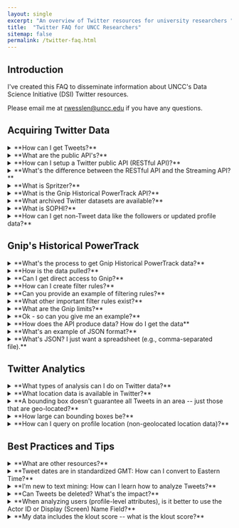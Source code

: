 ```yaml
---
layout: single
excerpt: "An overview of Twitter resources for university researchers "
title:  "Twitter FAQ for UNCC Researchers"
sitemap: false
permalink: /twitter-faq.html
---
```


## **Introduction**

I've created this FAQ to disseminate information about UNCC's Data Science Initiative (DSI) Twitter resources. 

Please email me at rwesslen@uncc.edu if you have any questions.

## **Acquiring Twitter Data**

<details>
  <summary>
**How can I get Tweets?**
  </summary>
  
  1. Public API's (Streaming or RESTful)
    * Pro: Free, can pull Tweets, profile, follower data
    * Con: Significant size limits, only available for recent data
    
  2. Spritzer
    * Pro: Long time series of sampled Tweets, archived on SOPHI
    * Con: Raw JSON, not ideal for micro-analysis given sampling
    
  3. Gnip Historical PowerTrack API
    * Pro: Full firehose for historical data
    * Con: University-wide limits, filter rules, very big and noisy

</details>

<details>
  <summary>
**What are the public API's?**
  </summary>

The best place to get started is by signing up for a Twitter public API. You can do this step on your own and it is free. The public API's are a great introduction to what Twitter data looks like and how to query Twitter data. Unfortunately, there are significant limits on the public API (e.g., 1% sample, restrictive number of Tweets, only recent or "go-forward" Tweets).  

While some researchers get discouraged (and thus immediately want full sample resources), please consider utilizing the public API tools first. Twitter data is very big and noisy. Unless researchers have a broad range of computer science tools, most researchers need experience first with smaller datasets before moving to larger datasets. 

In my opinion, the easiest way is to get started on the public API's is to use R's `TwitteR` (RESTful API) or `StreamR` (Streaming API) packages. More experienced programmers may find Python or Java to be easier, especially if they are familiar with API's.

This [GitHub repository](http://www.github.com/wesslen/social-media-workshop) is a great resource to get started on either `TwitteR` or `StreamR` package.

</details>

<details>
  <summary>
**How can I setup a Twitter public API (RESTful API)?**
  </summary>

The easiest way is through R. These instructions assume you already have R and R Studio.

Let's use the RESTful API via the `TwitteR` package in R:

  1. You need a Twitter account. If you don't have one, please go to Twitter.com and sign up.
  2. With your Twitter account, you will need to set up a developer application. [Here are instructions to set up a developer application](http://www.r-bloggers.com/getting-started-with-twitter-in-r/).
  3. Next, in R, install the package `TwitteR` . `TwitteR` is an R package to access Twitter's RESTful API. It can pull samples of Tweets for the last 7-21 days. You can install the package with this command: `install.packages("TwitteR")`
  4. Next, open [this code in R](https://github.com/pablobarbera/social-media-workshop/blob/master/01-twitter-data-collection.r) 
  5. You will need to replace the four parts of the code where there are "XXXXXXXXX" with your information that you will get from your Twitter application in part 2. These are "codes" that allow you to be identified to Twitter without requiring you providing your username/password. The four codes are: consumerKey, consumerSecret, accessKey, accessToken. 

In addition, [here's a good tutorial](http://geoffjentry.hexdump.org/twitteR.pdf) on using the `TwitteR` package. It's a little out of date, but will show you basics of querying.

There is also the `StreamR` package, which allows you to stream Twitter data (i.e. pull data on a "go-forward" basis). It's a bit more complicated so I'd suggest using the TwitteR package first. 

</details>

<details>
  <summary>
**What's the difference between the RESTful API and the Streaming API?**
  </summary>

The RESTful API and the Streaming API differ in what time their pulling data from and thus how long the connection between yourself and Twitter must be maintained.

For the official documentation on the difference, see [this page from Twitter](https://dev.twitter.com/streaming/overview).

The RESTful API is pulling from Tweets that occurred up to the last 7-21 days. Because of this pull from historical data, the connection with Twitter can be a one-time occurrence (request and receive the data). The R package [`TwitteR`]() is used to pull from Twitter's RESTful API. Here's an overview of [Twitter's RESTful API](https://dev.twitter.com/rest/public) documentation that may be helpful too.

On the other hand, the Streaming API pulls data on a "go-forward" basis that pulls any future Tweets based on parameter rules. Unlike the RESTful API, the Streaming API requires a continual connection with Twitter as new Tweets need to be pulled going forward. The R package [`StreamR`](https://cran.r-project.org/web/packages/streamR/streamR.pdf) uses Twitter's Streaming API.

For Python users, [Tweepy](http://www.tweepy.org/) is a helpful set of libraries to access the Twitter APIs. 

Related to the Twitter Public API's, more advanced R users may also find the [`TwitteR2Mongo`](https://www.r-bloggers.com/gathering-twitter-data-with-the-twitter2mongo-package/) and the [`tweet2r`](https://cran.r-project.org/web/packages/tweet2r/tweet2r.pdf) packages also useful.

</details>

<details>
  <summary>
**What is Spritzer?**
  </summary>

Spritzer is an archived time series of 1% sample of Twitter data on SOPHI. This data was pulled through Twitter's public API and stored in SOPHI. This data is ideal for researchers interested in time series analysis in which sampling is not an issue (e.g., aggregate analysis). The downside of this analysis is that currently, the data is only available in raw JSON form, separated into numerous ten minute files. Therefore, to access this data, the researcher needs to have programming skills to aggregate, filter and handle raw JSON. 

Currently, we're working on creating a user friendly interface that will allow non-technical users to query the data.

</details>

<details>
  <summary>
**What is the Gnip Historical PowerTrack API?**
  </summary>

UNCC's DSI has a contract with Gnip that allows university researchers to obtain Twitter data for academic research through their proprietary firehose: Gnip Historical PowerTrack API. This option is ideal for experienced Twitter researchers who are interested in full, cross-sectional samples of Twitter.

Unfortunately, there are significant limits on the number of Tweets and the time range (number of days) that can be pulled per month across all researchers. Given these constraints, **researchers need to carefully create filtering rules based on their research question to minimize noise (i.e., waste Tweets) and maximize their objective Tweets**. Even for experienced researchers, this task is very difficult and usually requires multiple iterations to optimize queries.

See the next section for details about the process. [This page](http://support.gnip.com/apis/historical_api/) includes documentation by Gnip on the Historical PowerTrack API.

One alternative to pulling new Gnip data is to access several open (to university researchers) datasets we have previously pulled and saved on SOPHI. These datasets are available for classwork and we strongly encourage new researchers to consider using these datasets before submitting requests for custom Gnip data.

</details>

<details>
  <summary>
**What archived Twitter datasets are available?**
  </summary>

  1. Geolocated Tweets for 10 cities (including Charlotte): Jun 2015 - May 2016 (sizes vary; for example, 3 months of Charlotte data is about 200k Tweets)
  
  2. Year long dataset of the four major presidential candidate Tweets (Hillary Clinton, Donald Trump, Bernie Sanders, Ted Cruz) (about 35k Tweets)**
  
  3. Year long dataset of all Tweets for Forbes top 100 companies (about 2.5MM Tweets)
  
  4. Jan 2015 - May 2016 I-77 Toll Lane Related-Tweets (~13,000 Tweets)**
  
  ** Available in zipped CSV converted file.
  
</details>

<details>
  <summary>
**What is SOPHI?**
  </summary>

SOPHI is the university's Hadoop cluster; think "big data" data warehouse.

Here is a link to [SOPHI's website](http://sophi.uncc.edu).

</details>

<details>
  <summary>
**How can I get non-Tweet data like the followers or updated profile data?**
  </summary>

Gnip does not provide access to non-Tweet data. Therefore, you can only obtain this information through the public API's on your own. 

The public API severely limits the amount of information you can pull; therefore, studies on Twitter social network (e.g. followers) tend to focus on small follower networks and may require crawlers to continuously pull data for an extended period (hours or days).

Check out [these materials](https://github.com/pablobarbera/social-media-workshop/blob/master/01-twitter-data-collection.r) from Pablo Barbera that outlines functions using the TwitteR package to pull user timeline and profile data. 

To pull followers, check out [this blog post](https://www.r-bloggers.com/mapping-twitter-followers-in-r/). There are additional steps on how to map out the location of followers but if you're just interested in learning how to pull followers, see the first few steps.

</details>

## **Gnip's Historical PowerTrack**

<details>
  <summary>
**What's the process to get Gnip Historical PowerTrack data?**
  </summary>

To begin the process, email me (rwesslen@uncc.edu). 

Please answer the following questions:

  1. What is your research question and objective?
  
  2. What experience do you have with Twitter data?
  
  3. What filtering rules are you looking for?
  
  4. What software tools do you have experience with (R, Python, SAS, Java, etc.)?
  
To expedite the process, please plan to come to my weekly office hours in Barnard 109B on Thursdays between 1pm - 3pm. If you can't make that time, please let me know in your email.

All researchers should expect at least a one month turn-around. Times can be reduced depending on the number of total requests by the university community and researchers who are very prepared, i.e. who have clear or simple filtering rules.

Because of our limits, faculty and PhD students have first priority. Preference will be granted to researchers with clear and tested filtering rules, previous experience handling Twitter data and the significance of the research objective (e.g., specific publication or grant proposal). 

Access for all other researchers will only be available on a case-by-case basis (e.g., researchers very new to Twitter, researchers with unclear research objectives, analysis for classwork). 

</details>

<details>
  <summary>
**How is the data pulled?**
  </summary>
  
From [Gnip's FAQ](http://support.gnip.com/faq/): Historical PowerTrack (HPT) API provides a data service that is used to filter and download data from the Twitter archive, starting with the first Tweet in March 2006. 

Historical data are generated through a series of steps, and the API is used to navigate through these steps:

  1.  Create Job with filter rules.
  2.  Estimate the Job's size (# of Tweets, file size).
  3.  Accept or reject Job.
  4.  Monitor accepted Job progress.

A job consists of filter rules need to be created that represent what data is to be pulled. Every filter rule needs a time horizon and either (maybe both) keywords or geo-location bounding box. The filter rules must follow Gnip's Historical PowerTrack convention in which JSON file is posted to their API. 

At that time, an estimated Tweet volume will be returned back (usually in 10-20 minutes). These estimates provide two main functions. First, it allows the researcher to get an idea of their data, including whether there filter rules are too broad (i.e. returns to many Tweets), are too narrow (i.e. too few Tweets) or are not consistent with expectations (e.g. expect millions of Tweets but only gets a few thousand). Second, these estimates allow DSI to plan its monthly tweet/day allocation accordingly. This is most important as estimates may be deemed to be too high and the researcher may be asked to reduce his or her request.

After a filter rule is approved, then the rule will be accepted in which Gnip will begin processing the data. The data is provided as a list of URL's posted on Amazon AWS divided into 10 minute increment JSON files. Normally, these files would then be ingested and processed into SOPHI, at which time the researcher will be provided access to the files for their research purposes.

For more general questions on Gnip's Historical PowerTrack, here's its [FAQ page](http://support.gnip.com/faq/).
</details>

<details>
  <summary>
**Can I get direct access to Gnip?**
  </summary>

No. At this time, we restrict licenses to coordinate and budget our monthly allocation. 

For your pulls, you can coordinate with our team and we will run the estimates and approval/rejection of jobs. Unfortunately, given our limited resources, multiple inquiries by various university research groups can limit our ability to work with individual researchers (i.e. to test filter rules, estimate counts).

However, those researchers who are pro-active (i.e. create their own filter rules in JSON, test out and refine their own rules on public API and/or spritzer) will likely have much quicker turn-around times for data. Therefore, I'd strongly suggest researchers get familiar with how to create filter rules.

</details>

<details>
  <summary>
**How can I create filter rules?**
  </summary>

  1.  **Keywords**: *Choose Tweets that include specific words.* 
  
  This is the easiest way but it's also one of the most difficult. Why? Because there is more noise in Twitter than you can imagine. 
  
  For example, if I choose the #Hamilton (for the musical, Hamilton), I will get a flood of Tweets from Chattanoga, TN and Cincinnati, OH that have nothing to do with the musical Hamilton. Why? Because both have suburb cities named Hamilton including a flood of traffic reports and daily Tweets about the city. 
  
  This problem is greatly exacerbated when considering broad key words (e.g., a search for Cam Newton using the word "cam" will bring back all Tweets with words like "came", "camel", "camera"). Twitter provides a range of documentation on using special operators to get special subsets of words.
  
  The easiest (and usually cleanest) way of querying Tweets by keywords is to use unique hashtags that are relevant for only the type of Tweet you're looking for.
  
  2.  **Geo-location bounding box or radius**: *Choose geo-located Tweets within specific coordinates.* 
  
  For this rule, geo-located Tweets within four coordinates (bounding box) or within a specific mile radius of a coordinate pair can be tagged. One caveat is that the size of the bounding boxes or radius must be no larger than 25 miles (radius or height/width of bounding box). 
  
  An implication is that large areas need to be divided into multiple bounding boxes. 
  
  See "bounding_box" and "point_radius" operators on [this page](http://support.gnip.com/apis/search_api/rules.html#Operators) for a full list of geo-location rules.
 The next section includes details on what location and geo-loation data is available in Twitter.
  
  3.  **User and profile information**: *Choose Tweets with any user that has specific profile information (e.g., the user Twitter ID or display name, profile location text, profile country code).* 
  
  This is helpful to grab Tweets for specific users; however, what complicates this process is the open-ended nature of most profile information. 
  
  Profile attributes can be modified (like display name or profile location); thus, some profile rules can grab some profiles sometimes but not after a user changes his or her profile attributes. The only field (to my knowledge) that does not change is the profile ID. When trying to pull specific users' Tweets, query on their profile ID, not their display name.
  
[This documentation page](http://support.gnip.com/apis/powertrack/rules.html) provides further details.

</details>

<details>
  <summary>
  **Can you provide an example of filtering rules?**
  </summary>
  
  Check out [this blog](http://support.gnip.com/articles/translating-plain-language-to-powertrack-rules.html) on translating a research question into Gnip filter rules.

</details>

<details>
  <summary>
  **What other important filter rules exist?**
  </summary>
  
  1.  **Re-tweets**: Are you interested in only original content or the "echo" of Tweets (Re-tweets)? Researchers interested in only original content should consider adding in the "-is:retweet" operator to filter out all Re-tweets. This can reduce your dataset's size, which makes the dataset easier to handle with less noise.
  
  2.  **Sampling**: For some very broad research questions, the results are too large for our limits or what we have available in our monthly allocation. One way to ensure some data is to use the "sample:" operator to return a specific sample percent of Tweets that meet a filter rule set.
  
  3. **Profile Country Code**: For international Tweets, it may be helpful to query only those accounts that are registered for specific countries. Instead of the raw profile location field (that is very noisy) and the limited number of geo-located Tweets, using the profile country code can provide larger samples.
  
  4. **Language Code**: You can query only Tweets (as classified by Gnip/Twitter) in a specific language ("lang" operator) or from users who have classified their profiles as using a specific language ("bio_lang").
  
  5. **Profile Attributes**: You can query by users' number of Tweets ("statuses_count"), number of followers ("followers_count"), number of friends ("friends_count") or number of lists ("listed_count").
  
</details>

<details>
  <summary>
**What are the Gnip limits?**
  </summary>

There are two monthly limits: 10 million Tweets AND 200 days worth of data. These limits apply to the entire university. In other words, we have to allocate these limits across **all** UNCC researchers.

First, the 10 million Tweets is easy to understand. We can at most get up to 10 million Tweets per month for the entire university. One caveat is that Twitter data is much larger than new-users ever understand. I'll explain more in a later question.

Second, and most difficult to understand, the university has only 200 days worth of Twitter data that we can pull per month. This limit is the most restrictive and severely limits the ability to pull data across time. This limit is a key reason this tool is best only for cross-sectional analysis. 

</details>

<details>
  <summary>
**Ok - so can you give me an example?**
  </summary>

Let's assume there is a faculty member who wants one year of Tweets. Let's call him Frank. 

Frank wants all Tweets with the keyword "#selfie" between Jan - Dec 2015 (12 months). Assume this query yields 3 million Tweets.

Let's also assume there are no other requests for Twitter data.
  
Given that he wants 12 months of data, under our Gnip limits, we cannot pull more than 200 days per month. Therefore, his request would need to take at least two months. This is one reason why ask researchers to expect at least one month (or longer) for their data, as requests for long time series will likely need to be broken up across multiple months.

Even worse, if we were to pull his two requests (say the 1st of each month), this would prevent any other researchers from pulling the first month and leaving only about 35 days of remaining day budget for the 2nd month.

**Think about that -- one researcher who insists on pulling from a specific time frame could limit everyone else's access to the tool!!** This is the most critical and difficult part to understand about pulling from the Historical PowerTrack tool. Even though his request is well below the montly 10MM Tweet limit, by insisting that his one year of data is absolutely necessary, he could limit nearly all researchers access to new Twitter data for up to two months!

</details>

<details>
  <summary>
**How does the API produce data? How do I get the data**
  </summary>

[Answer from [Gnip FAQ](http://support.gnip.com/faq/)]

The Historical PowerTrack data service generates a time-series of data files. Each file is gzip compressed and contains Tweets in JSON format (either ‘original’ or Activity Stream format). Each file covers a 10-minute segment of the overall job: a 1-hour job will contain up to 6 files, and a year-long may contain over 52K files.

When a Job is complete, a Data URL is provided. This URL returns a list of download links, one for each file generated.

Depending on the size of the file, we can download the files locally (small data requests) or ingest it in SOPHI (larger data requests). Those requests that require SOPHI processing may take longer to process.

</details>

<details>
  <summary>
**What's an example of JSON format?**
  </summary>

Here is an [example](https://github.com/jimmoffitt/json2csv/blob/master/templates/tweet_profile_geo.json).

Also [this is another great reference](http://support.gnip.com/sources/twitter/data_format.html).

</details>

<details>
  <summary>
**What's JSON? I just want a spreadsheet (e.g., comma-separated file).**
  </summary>

JSON is a hierarchal data structure that's more memory-efficient. 

Gnip offers a template JSON-to-CSV converter, written in Ruby code. I highly recommend leveraging it and reading over the materials. 

Here's a [link to get started](http://support.gnip.com/articles/json2csv.html) and another to [its GitHub repo](https://github.com/jimmoffitt/json2csv).

</details>

## **Twitter Analytics**

<details>
  <summary>
**What types of analysis can I do on Twitter data?**
  </summary>

  1. Text mining: the Tweet (body of the Tweet); additional text analysis can be done on profile descriptive attributes like location description. This is the most common analysis. Please see [this GitHub site for Twitter Text Mining workshop materials](http://www.github.com/wesslen/eui-text-workshop).
  
  2. Time and space: Tweets across time or space (geo-location). For an introduction on how to analyze Tweets across time and space, I created a [tutorial](http://webpages.uncc.edu/rwesslen/blogs/01-beerandtweeting.html) analyzing three months of Charlotte beer-related tweets.
  
  3. Social network: Follower or retweet networks. This type of data is severly limited by data restrictions. As mentioned earlier, follower data is only available through the public API (not Gnip) and is subject to very strict limitations. Researchers interested in Twitter social networks should try to minimize their research question to focus on small rather than very large networks.
  
</details>

<details>
  <summary>
**What location data is available in Twitter?**
  </summary>

Three types (think 3P's):

  1. Points
  
  2. Polygons (sometimes called Places)
  
  3. Profile information
  
Points and polygons are geo-located, i.e. GPS coordinates are provided. Points are exact GPS latitude and longitude coordinates. Polygons are broad bounding box (polygons) with four pairs of latitude and longitude coordinates. The main problem with geo-location is that geo-location is only provided by users who "opt-in" to provide their location. This leads to a significant sample selection problem.

Profile information is descriptive text (e.g., profile location, profile country code). This data is not geo-located and require text extraction. Even worse, profile location is "open-ended" in which users can customize their location to whatever the user wants. This leads to an extremely "fat tail" problem in which there are many different possible combinations. While some users provide generic names (e.g., Charlote, NC), the majority do not. Adding to the problem, some users opt not to provide any profile location.

</details>

<details>
  <summary>
**A bounding box doesn't guarantee all Tweets in an area -- just those that are geo-located?**
  </summary>

Correct. If I Tweet standing in uptown Charlotte but I have geo-location turned off (no point or polygon), then any bounding box filtering rule for that time period will **not** include my Tweet.

</details>

<details>
  <summary>
**How large can bounding boxes be?**
  </summary>

It depends. To my knowledge, there is no size limit on bounding boxes for filter rules through Twitter's public API. 

However, Gnip Historical PowerTrack limits bounding boxes (or point radius) to no larger than 25 miles in width or height for bounding boxes (radius for point radius operator).

</details>

<details>
  <summary>
  **How can I query on profile location (non-geolocated location data)?**
  </summary>
  
Check out [this page](http://support.gnip.com/articles/twitter-geo-referencing.html).

One key note: DSI's current license does not provide us with access to the Profile Geo Enrichment data provided by Gnip. 

</details>


## **Best Practices and Tips**

<details>
  <summary>
  **What are other resources?**
  </summary>
  
Resources on data consuming and processing:

  1.  [Consuming, parsing and processing Tweets with Python](http://support.gnip.com/articles/consuming-parsing-and-processing-tweets-with-python.html)
  
  2.  [Geo-JSON and Visualizing Twitter Geo Data](http://support.gnip.com/articles/visualizing-twitter-geo-data.html)
  
  3.  [Java, Maven and MongoDB Twitter Collector for Public APIs](https://github.com/usc-isi-i2/TwitterCollector)
  
  4.  [Open-source Twitter Data Analytics book using Java](http://tweettracker.fulton.asu.edu/tda/)
  
  5.  [Alex Perrier's Tutorial on Twitter Follower Topic Modeling -- great LDA and Python Twitter sections!](http://alexperrier.github.io/jekyll/update/2015/09/16/segmentation_twitter_timelines_lda_vs_lsa.html)
  
Helpful text/books:
  
  1.  [Social Media Mining open-source textbook](http://dmml.asu.edu/smm/)
  
  2.  [Morstatter et al (2016): Can One Tamper with the Sample API? Toward Neutralizing Bias from Spam and Bot Content](http://www.public.asu.edu/~fmorstat/paperpdfs/www2016.pdf)
  
  3.  [Morstatter et al (2014): When is it Biased? Assessing the Representativeness of Twitter’s Streaming API](http://www.public.asu.edu/~fmorstat/paperpdfs/www2014.pdf)

</details>

<details>
  <summary>
**Tweet dates are in standardized GMT: How can I convert to Eastern Time?**
  </summary>

If you're using R, check out this [GitHub Gist](https://gist.github.com/wesslen/a659cc0548f7f0af6d143e2269061f66).

</details>

<details>
  <summary>
**I'm new to text mining: How can I learn how to analyze Tweets?** 
  </summary>

This summer, I held a day-long workshop via Project Mosaic on text mining for Twitter. The materials were based on materials by [Pablo Barber&aacute;](http://pablobarbera.com/). I modified them including adding customized "challenges" using sampled Gnip data for geo-located Charlotte Tweets. I'd recommend them for researchers interested in learning on text basics.

Here's the [GitHub repo](https://github.com/wesslen/eui-text-workshop).

The "Hands-on" Challenges using Charlotte Gnip Geolocated Tweets:

  1. Intro to Text: [Identifying Carolina Panther Tweets](https://cdn.rawgit.com/wesslen/eui-text-workshop/master/01-intro/04-challenge1-solutions.html)
  
  2. Supervised Learning: [Difference in Panther Point & Polygon Geo-located Tweets](https://cdn.rawgit.com/wesslen/eui-text-workshop/master/02-supervised/02-challenge2-solutions.html)
  
  3. Unsupervised Learning: [Using User-level Topic Modeling to identify Tweet Topics and "Experts"](https://cdn.rawgit.com/wesslen/eui-text-workshop/master/03-unsupervised/02-challenge3-solutions.html)

</details>

<details>
  <summary>
**Can Tweets be deleted? What's the impact?**
  </summary>

Yes! At any time, users can delete Tweets. As soon as a Tweet is deleted, it will no longer be available through the public API or firehose API (Gnip Historical PowerTrack). What this means is that you may never be able to fully replicate Tweet datasets.

</details>

<details>
  <summary>
**When analyzing users (profile-level attributes), is it better to use the Actor ID or Display (Screen) Name Field?**
  </summary>
  
It is best to identify users by their Actor ID (Twitter User ID) rather than their display name (aka handle, username).

Why? Display names can change while Actor ID cannot be changed (see [this page](https://support.twitter.com/articles/14609#)).

For a nifty website that allows you to find any Twitter users' Twitter ID given its Twitter display name (handle), check out [this site](http://gettwitterid.com/).

</details>

<details>
  <summary>
**My data includes the klout score -- what is the klout score?**
  </summary>
  
The klout score is an enrichment to the Tweets (via Gnip) that is a user-level score of ones influence. Think of it as an attempt to create something like a credit score for a user's presence on social media. 

See [this page](http://support.gnip.com/enrichments/klout.html) for an introduction to the klout score.

</details>